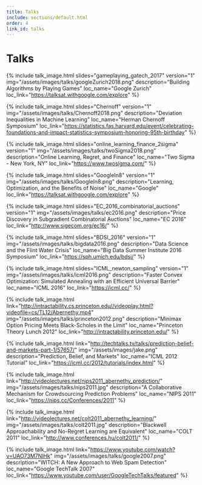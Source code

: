 ```yaml
---
title: Talks
include: sections/default.html
order: 4
link_id: talks
---
```


# Talks

{% include talk_image.html
  slides="gameplaying_gatech_2017"
  version="1"
  img="/assets/images/talks/googleZurich2018.png"
  description="Building Algorithms by Playing Games"
  loc_name="Google Zurich"
  loc_link="https://talksat.withgoogle.com/explore"
%}

{% include talk_image.html
  slides="Chernoff"
  version="1"
  img="/assets/images/talks/Chernoff2018.png"
  description="Deviation Inequalities in Machine Learning"
  loc_name="Herman Chernoff Symposium"
  loc_link="https://statistics.fas.harvard.edu/event/celebrating-foundations-and-impact-statistics-symposium-honoring-95th-birthday"
%}

{% include talk_image.html
  slides="online_learning_finance_2sigma"
  version="1"
  img="/assets/images/talks/twoSigma2018.png"
  description="Online Learning, Regret, and Finance"
  loc_name="Two Sigma - New York, NY"
  loc_link="https://www.twosigma.com/"
%}

{% include talk_image.html
  slides="GoogleIn8"
  version="1"
  img="/assets/images/talks/GoogleIn8.png"
  description="Learning, Optimization, and the Benefits of Noise"
  loc_name="Google"
  loc_link="https://talksat.withgoogle.com/explore"
%}

{% include talk_image.html
  slides="EC_2016_combinatorial_auctions"
  version="1"
  img="/assets/images/talks/ec2016.png"
  description="Price Discovery in Subgradient Combinatorial Auctions"
  loc_name="EC 2016"
  loc_link="http://www.sigecom.org/ec16/"
%}

{% include talk_image.html
  slides="BDSI_2016"
  version="1"
  img="/assets/images/talks/bigdata2016.png"
  description="Data Science and the Flint Water Crisis"
  loc_name="Big Data Summer Institute 2016 Symposium"
  loc_link="https://sph.umich.edu/bdsi/"
%}

{% include talk_image.html
  slides="ICML_newton_sampling"
  version="1"
  img="/assets/images/talks/icml2016.png"
  description="Faster Convex Optimization: Simulated Annealing with an
  Efficient Universal Barrier"
  loc_name="ICML 2016"
  loc_link="https://icml.cc/"
%}

{% include talk_image.html
  link="http://intractability.cs.princeton.edu//videoplay.html?videofile=cs/TL12/Abernethy.mp4"
  img="/assets/images/talks/princeton2012.png"
  description="Minimax Option Pricing Meets Black-Scholes in the Limit"
  loc_name="Princeton Theory Lunch 2012"
  loc_link="http://intractability.princeton.edu/"
%}

{% include talk_image.html
  link="http://techtalks.tv/talks/prediction-belief-and-markets-part-1/57657/"
  img="/assets/images/jake.png"
  description="Prediction, Belief, and Markets"
  loc_name="ICML 2012 Tutorial"
  loc_link="https://icml.cc/2012/tutorials/index.html"
%}

{% include talk_image.html
  link="http://videolectures.net/nips2011_abernethy_prediction/"
  img="/assets/images/talks/nips2011.jpg"
  description="A Collaborative Mechanism for Crowdsourcing Prediction Problems"
  loc_name="NIPS 2011"
  loc_link="https://nips.cc/Conferences/2011"
%}

{% include talk_image.html
  link="http://videolectures.net/colt2011_abernethy_learning/"
  img="/assets/images/talks/colt2011.jpg"
  description="Blackwell Approachability and No-Regret Learning are Equivalent"
  loc_name="COLT 2011"
  loc_link="http://www.conferences.hu/colt2011/"
%}

{% include talk_image.html
  link="https://www.youtube.com/watch?v=UAO73M7NlHk"
  img="/assets/images/talks/google2007.png"
  description="WITCH: A New Approach to Web Spam Detection"
  loc_name="Google TechTalk 2007"
  loc_link="https://www.youtube.com/user/GoogleTechTalks/featured"
%}

